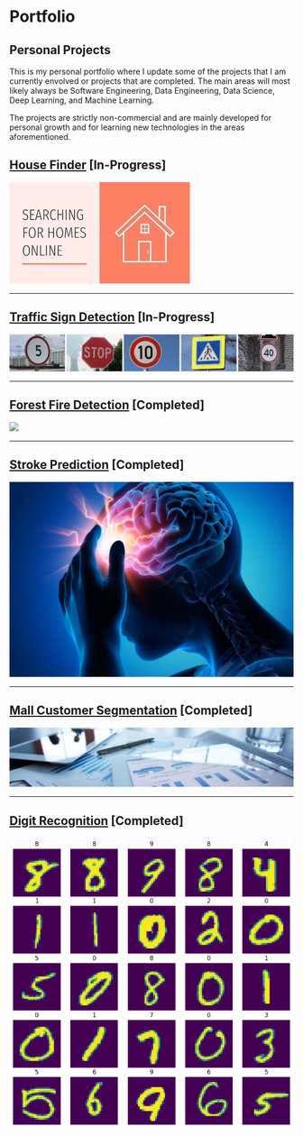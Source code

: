 # Portfolio


## Personal Projects

This is my personal portfolio where I update some of the projects that I am currently envolved or projects that are completed. The main areas will most likely always be Software Engineering, Data Engineering, Data Science, Deep Learning, and Machine Learning.

The projects are strictly non-commercial and are mainly developed for personal growth and for learning new technologies in the areas aforementioned.

## [House Finder](https://github.com/joaolealgh/house-finder-portugal) [In-Progress]

<img src="images/house_finder.jpg?raw=true"/>

---

## [Traffic Sign Detection](https://github.com/joaolealgh/TrafficSignsDetection) [In-Progress]

<img src="images/traffic_sign_detection.png?raw=true"/>

---

## [Forest Fire Detection](https://github.com/joaolealgh/ForestFireDetection) [Completed]


<img src="images/annotated_video.gif?raw=true"/>

---
## [Stroke Prediction](https://github.com/joaolealgh/kaggle-projects/blob/master/StrokePredictionDataset/stroke_prediction.ipynb) [Completed]

<img src="images/stroke_prediction.jpg?raw=true"/>

---
## [Mall Customer Segmentation](https://github.com/joaolealgh/kaggle-projects/blob/master/MallCustomerSegmentationData/mall_customer_segmentation.ipynb) [Completed]

<img src="images/mall_customer_segmentation.jpg?raw=true"/>

---
## [Digit Recognition](https://github.com/joaolealgh/MNIST-Basic-CNN) [Completed]

<img src="images/mnist_project_results.png?raw=true"/>

<!--
[Project 3 Title](http://example.com/)
<img src="images/dummy_thumbnail.jpg?raw=true"/>
-->

<!--
---

### Category Name 2

- [Project 1 Title](http://example.com/)


---
-->
